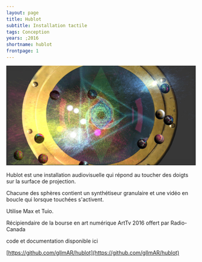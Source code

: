 ```yaml
---
layout: page
title: Hublot
subtitle: Installation tactile
tags: Conception
years: ;2016
shortname: hublot
frontpage: 1
---
```

![hublot](img_hublot_01.jpg)

Hublot est une installation audiovisuelle qui répond au toucher des doigts sur la surface de projection.

Chacune des sphères contient un synthétiseur granulaire et une vidéo en boucle qui lorsque touchées s'activent. 

Utilise Max et Tuio.

Récipiendaire de la bourse en art numérique ArtTv 2016 offert par Radio-Canada  

code et documentation disponible ici

[https://github.com/gllmAR/hublot](https://github.com/gllmAR/hublot)
